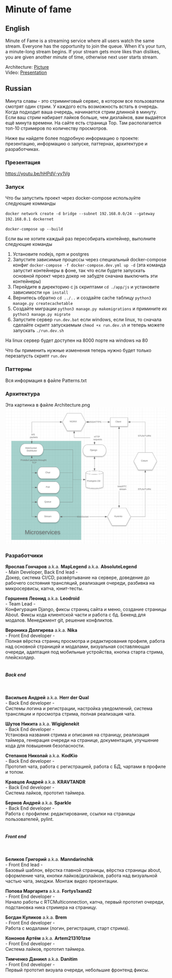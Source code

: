 # Minute of fame

## English

Minute of Fame is a streaming service where all users watch the same stream. Everyone has the opportunity to join the queue. When it's your turn, a minute-long stream begins. If your stream gets more likes than dislikes, you are given another minute of time, otherwise next user starts stream.

Architecture: [Picture](README.md#Архитектура)<br>
Video: [Presentation](README.md#Презентация)

## Russian
Минута славы - это стриминговый сервис, в котором все пользователи смотрят один стрим. У каждого есть возможность встать в очередь. Когда подходит ваша очередь, начинается стрим длинной в минуту. Если ваш стрим набирает лайков больше, чем дизлайков, вам выдаётся ещё минута времени. На сайте есть страница Top. Там располагается топ-10 стримеров по количеству просмотров.

Ниже вы найдете более подробную информацию о проекте: презентацию, информацию о запуске, паттернах, архитектуре и разработчиках.

### Презентация

https://youtu.be/hHPdV-yy1Vg

### Запуск

Что бы запустить проект через docker-compose используйте следующие комманды

`docker network create -d bridge --subnet 192.168.0.0/24 --gateway 192.168.0.1 dockernet`

`docker-compose up --build`

Если вы не хотите каждый раз пересобирать контейнер, выполните следующие команды
1. Установите nodejs, npm и postgres
2. Запустите зависимые процессы через специальный docker-compose конфиг `docker-compose -f docker-compose.dev.yml up
 -d` (эта команда запустит контейнеры в фоне, так что если будете запускать основной проект через докер не забудте сначана выключить эти контейнеры)
3. Перейдите в директорию с js скриптами `cd ./app/js` и установите зависимости `npm install`
4. Вернитесь обратно `cd ../..` и создайте cache таблицу `python3 manage.py createcachetable`
5. Создайте миграции `python3 manage.py makemigrations` и примините их `python3 manage.py migrate`
6. Запустите сервер `run.dev.bat` если windows, если linux, то сначала сделайте скрипт запускаемым `chmod +x run.dev.sh` и теперь можете запускать `./run.dev.sh`

На linux сервер будет доступен на 8000 порте на windows на 80

Что бы применить нужные изменения теперь нужно будет только перезапусть скрипт `run.dev`

### Паттерны
Вся информация в файле Patterns.txt

### Архитектура
Эта картинка в файле Architecture.png
![Архитектура проекта](Architecture.png)

### Разработчики
**Ярослав Гончаров** a.k.a. **MapLegend** a.k.a. **AbsoluteLegend** 
<br> - Main Developer, Back End lead - <br>
Докер, система CI/CD, развёртывание на сервере, доведение до рабочего состояния трансляций, реализация очереди, разбивка на микросервисы, капча, юнит-тесты. 
<br>

**Горшенев Леонид** a.k.a. **Leodroid**
<br>- Team Lead -<br>
Конфигурация Django, фиксы страниц сайта и меню, создание страницы About. Фиксы кода клиентской части и работа с бд. Бекенд для модалов. Менеджмент git, решение конфликтов.

**Вероника Долгирева** a.k.a. **Nika**
<br>- Front End developer -<br>
Полная вёрстка страниц просмотра и редактирования профиля, работа над основной страницей и модалами, визуальная составляющая очереди, адаптация под мобильные устройства, кнопка старта стрима, плейсхолдер.
<br><br>

##### Back end
<br>

**Васильев Андрей** a.k.a. **Herr der Qual**
<br>- Back End developer -<br>
Cистемы логина и регистрации, настройка уведомлений, система трансляции и просмотра стрима, полная реализация чата.

**Шутов Никита** a.k.a. **Wigiglenekit**
<br>- Back End developer -<br>
Установка названия стрима и описания на страницу, реализация таймера, генерация очереди на странице, документация, улучшение кода для повышения безопасности.


**Степанов Николай** a.k.a. **KodKio**
<br>- Back End developer -<br>
Прототип чата, работа с регистрацией, работа с БД, чартами в профиле и топом.


**Кравцов Андрей** a.k.a. **KRAVTANDR**
<br>- Back End developer -<br>
Система лайков, прототип таймера.


**Бернов Андрей** a.k.a. **Sparkle**
<br>- Back End developer -<br>
Работа с профилем: редактирование, ссылки на страницы пользователей, pylint.
<br><br>

##### Front end
<br>

**Беликов Григорий** a.k.a. **Manndarinchik**
<br>- Front End lead -<br>
Базовый шаблон, вёрстка главной страницы, вёрстка страницы about, оформление чата, кнопки лайков/дизлайков, работа над визуальной частью чата, эмоджи. Монтаж видео презентации.

**Попова Маргарита** a.k.a. **Fortys1xand2**
<br>- Front End developer -<br>
Начало работы с RTCMulticonnection, капча, первый прототип очереди, подстановка ника стримера на страницу.

**Богдан Куликов** a.k.a. **Brem**
<br>- Front End developer -<br>
Работа с модалами (логин, регистрация, старт стрима).

**Кононов Артём** a.k.a. **Artem213101zse**
<br>- Front End developer -<br>
Система лайков, прототип таймера.

**Тимченко Даниил** a.k.a. **Danitim**
<br>- Front End developer -<br>
Первый прототип визуала очереди, небольшие фронтенд фиксы.
